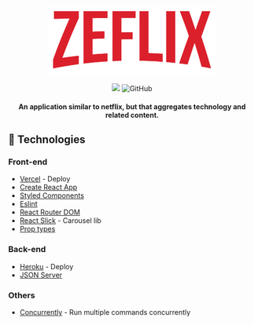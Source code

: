 <div align="center">

![ZeFlix](src/assets/img/netflix-logo.png)

</div>

<div align="center">
    <a href="https://www.codacy.com/manual/zehguilherme/imersao-react?utm_source=github.com&amp;utm_medium=referral&amp;utm_content=zehguilherme/imersao-react&amp;utm_campaign=Badge_Grade"><img src="https://app.codacy.com/project/badge/Grade/d54b1a10675846738f389948db11d2fc"/></a>
    <img alt="GitHub" src="https://img.shields.io/github/license/zehguilherme/imersao-react?style=flat-square">
</div>

<h4 align="center">
    An application similar to netflix, but that aggregates technology and related content.
</h4>

## 🚀 Technologies

### Front-end

- [Vercel](https://vercel.com/) - Deploy
- [Create React App](https://pt-br.reactjs.org/docs/create-a-new-react-app.html#create-react-app)
- [Styled Components](https://styled-components.com/)
- [Eslint](https://eslint.org/)
- [React Router DOM](https://reactrouter.com/web/guides/quick-start)
- [React Slick](https://react-slick.neostack.com/) - Carousel lib
- [Prop types](https://www.npmjs.com/package/prop-types)

### Back-end

- [Heroku]() - Deploy
- [JSON Server](https://github.com/typicode/json-server)

### Others

- [Concurrently](https://www.npmjs.com/package/concurrently) - Run multiple commands concurrently

